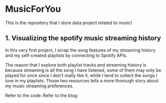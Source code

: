 # MusicForYou
This is the repository that I store data project related to music!

## 1. Visualizing the spotify music streaming history 
In this very first project, I scrap the song features of my streaming history and my self-created playlists by connecting to Spotify APIs.

The reason that I explore both playlist tracks and streaming history is because streaming is all the song I have listened, some of them may only be played for once since I don't really like it, while I tend to collect the songs I love in my playlists. Those two resources tells a more thorough story about my music streaming preferences.

Refer to the code: 
Refer to the blog: 